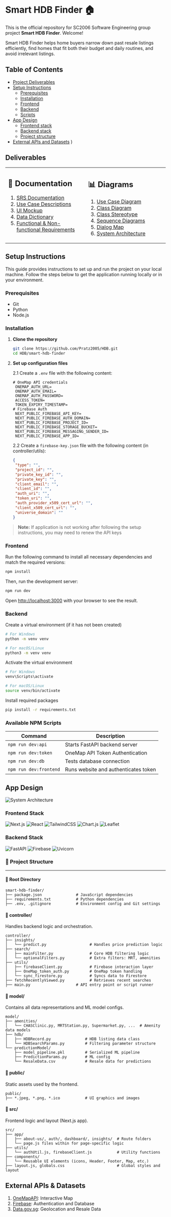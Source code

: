 # Smart HDB Finder 🏠

This is the official repository for SC2006 Software Engineering group project **Smart HDB Finder**. Welcome!

Smart HDB Finder helps home buyers narrow down past resale listings efficiently, find homes that fit both their budget and daily routines, and avoid irrelevant listings.

## Table of Contents
- [Project Deliverables](#deliverables)
- [Setup Instructions](#setup-instructions)
  - [Prerequisites](#prerequisites)
  - [Installation](#installation)
  - [Frontend](#frontend)
  - [Backend](#backend)
  - [Scripts](#available-npm-scripts)
- [App Design](#app-design)
  - [Frontend stack](#frontend-stack)
  - [Backend stack](#backend-stack)
  - [Project structure](#project-structure)
- [External APIs and Datasets](#external-apis--datasets)
)

## Deliverables
<table>
<tr>
<td width="50%" valign="top">

## 📄 Documentation
1. [SRS Documentation](link-to-srs)
2. [Use Case Descriptions](link-to-use-cases)
3. [UI Mockup](link-to-ui-mockup)
4. [Data Dictionary](link-to-data-dictionary)
5. [Functional & Non-functional Requirements](link-to-requirements)

</td>
<td width="50%" valign="top">

## 📊 Diagrams
1. [Use Case Diagram](link-to-use-case-diagram)
2. [Class Diagram](link-to-class-diagram)
3. [Class Stereotype](link-to-stereotype-diagram)
4. [Sequence Diagrams](link-to-sequence-diagrams)
5. [Dialog Map](link-to-dialog-map)
6. [System Architecture](link-to-system-architecture)

</td>
</tr>
</table>



## Setup Instructions

This guide provides instructions to set up and run the project on your local machine. Follow the steps below to get the application running locally or in your environment.

### Prerequisites
- Git 
- Python
- Node.js

### Installation

1. **Clone the repository**
   ```bash
   git clone https://github.com/Pratz2005/HDB.git
   cd HDB/smart-hdb-finder

2. **Set up configuration files**

   2.1 Create a `.env` file with the following content:

   ```env
   # OneMap API credentials
    ONEMAP_AUTH_URL=
    ONEMAP_AUTH_EMAIL=
    ONEMAP_AUTH_PASSWORD=
    ACCESS_TOKEN=
    TOKEN_EXPIRY_TIMESTAMP=
   # Firebase Auth
    NEXT_PUBLIC_FIREBASE_API_KEY=
    NEXT_PUBLIC_FIREBASE_AUTH_DOMAIN=
    NEXT_PUBLIC_FIREBASE_PROJECT_ID=
    NEXT_PUBLIC_FIREBASE_STORAGE_BUCKET=
    NEXT_PUBLIC_FIREBASE_MESSAGING_SENDER_ID=
    NEXT_PUBLIC_FIREBASE_APP_ID=
    ```

   2.2 Create a `firebase-key.json` file with the following content (in controller/utils):
   ```json
   {
    "type": "",
    "project_id": "",
    "private_key_id": "",
    "private_key": "",
    "client_email": "",
    "client_id": "",
    "auth_uri": "",
    "token_uri": "",
    "auth_provider_x509_cert_url": "",
    "client_x509_cert_url": "",
    "universe_domain": ""
   }
    ```


> **Note:** If application is not working after following the setup instructions, you may need to renew the API keys

### Frontend 

Run the following command to install all necessary dependencies and match the required versions:
```sh
npm install
```

Then, run the development server:
```bash
npm run dev
```
Open [http://localhost:3000](http://localhost:3000) with your browser to see the result.

### Backend

Create a virtual environment (if it has not been created)
```sh
# For Windows
python -m venv venv

# For macOS/Linux
python3 -m venv venv
```

Activate the virtual environment
```sh
# For Windows
venv\Scripts\activate

# For macOS/Linux
source venv/bin/activate
```

Install required packages
```sh
pip install -r requirements.txt
```

### Available NPM Scripts
| Command                | Description                              |
|------------------------|------------------------------------------|
| `npm run dev:api`      | Starts FastAPI backend server            |
| `npm run dev:token`    | OneMap API Token Authentication          |
| `npm run dev:db`       | Tests database connection                |
| `npm run dev:frontend` | Runs website and authenticates token     |


## App Design
![System Architecture](deliverables/SystemArchitecture.png)

### Frontend Stack
![Next.js](https://img.shields.io/badge/Next.js-15.1.7-black?logo=next.js)
![React](https://img.shields.io/badge/React-19.0.0-blue?logo=react)
![TailwindCSS](https://img.shields.io/badge/TailwindCSS-3.4.17-06B6D4?logo=tailwindcss)
![Chart.js](https://img.shields.io/badge/Chart.js-4.4.8-orange?logo=chartdotjs)
![Leaflet](https://img.shields.io/badge/Leaflet-1.9.4-brightgreen?logo=leaflet)

### Backend Stack
![FastAPI](https://img.shields.io/badge/FastAPI-0.110.0-009688?logo=fastapi)
![Firebase](https://img.shields.io/badge/Firebase-11.4.0-FFCA28?logo=firebase)
![Uvicorn](https://img.shields.io/badge/Uvicorn-0.34.0-222222)

### 📁 Project Structure
---

#### 📂 Root Directory
```
smart-hdb-finder/
├── package.json               # JavaScript dependencies
├── requirements.txt           # Python dependencies
├── .env, .gitignore           # Environment config and Git settings
```

#### 📂 controller/
Handles backend logic and orchestration.

```
controller/
├── insights/
│   └── predict.py                   # Handles price prediction logic
├── search/
│   ├── mainFilter.py                # Core HDB filtering logic
│   └── optionalFilters.py           # Extra filters: MRT, amenities
├── utils/
│   ├── firebaseClient.py            # Firebase interaction layer
│   ├── OneMap_token_auth.py         # OneMap token handling
│   └── sync_firestore.py            # Syncs data to Firestore
├── fetchRecentlyViewed.py           # Retrieves recent searches
├── main.py                    # API entry point or script runner
```

#### 📂 model/
Contains all data representations and ML model configs.

```
model/
├── amenities/
│   └── CHASClinic.py, MRTStation.py, Supermarket.py, ...  # Amenity data models
├── hdb/
│   ├── HDBRecord.py               # HDB listing data class
│   └── HDBSearchParams.py         # Filtering parameter structure
└── predictionModel/
    ├── model_pipeline.pkl         # Serialized ML pipeline
    ├── PredictionParams.py        # ML config
    └── ResaleData.csv             # Resale data for predictions
```

#### 📂 public/
Static assets used by the frontend.

```
public/
├── *.jpeg, *.png, *.ico           # UI graphics and images
```


#### 📂 src/
Frontend logic and layout (Next.js app).

```
src/
├── app/
│   ├── about-us/, auth/, dashboard/, insights/  # Route folders
│   └── page.js files within for page-specific logic
├── utils/
│   └── authUtil.js, firebaseClient.js           # Utility functions
├── components/
│   └── Reusable UI elements (icons, Header, Footer, Map, etc.)
├── layout.js, globals.css                       # Global styles and layout
```

## External APIs & Datasets
1. [OneMapAPI](https://www.onemap.gov.sg/apidocs/maps): Interactive Map
2. [Firebase](https://firebase.google.com/docs/reference/admin/python): Authentication and Database
3. [Data.gov.sg](https://guide.data.gov.sg/developer-guide/api-overview): Geolocation and Resale Data





